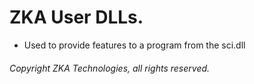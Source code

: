 # ZKA User DLLs.

- Used to provide features to a program from the sci.dll

###### Copyright ZKA Technologies, all rights reserved.
